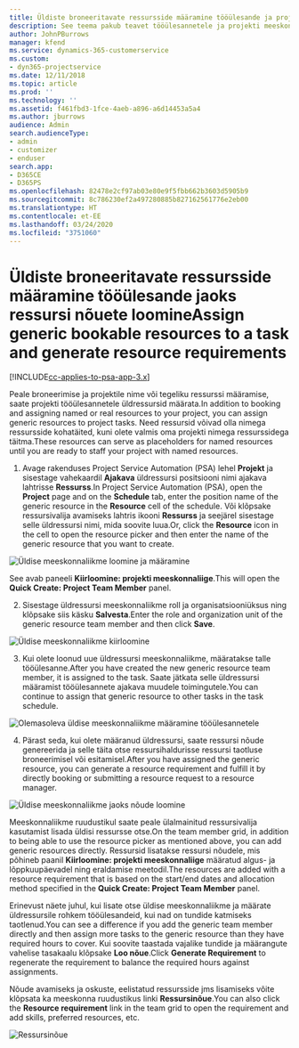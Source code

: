 ```yaml
---
title: Üldiste broneeritavate ressursside määramine tööülesande ja projekti meeskonna jaoks
description: See teema pakub teavet tööülesannetele ja projekti meeskondadele üldressursside broneerimise kohta.
author: JohnPBurrows
manager: kfend
ms.service: dynamics-365-customerservice
ms.custom:
- dyn365-projectservice
ms.date: 12/11/2018
ms.topic: article
ms.prod: ''
ms.technology: ''
ms.assetid: f461fbd3-1fce-4aeb-a896-a6d14453a5a4
ms.author: jburrows
audience: Admin
search.audienceType:
- admin
- customizer
- enduser
search.app:
- D365CE
- D365PS
ms.openlocfilehash: 82478e2cf97ab03e80e9f5fbb662b3603d5905b9
ms.sourcegitcommit: 8c786230ef2a497280885b827162561776e2eb00
ms.translationtype: HT
ms.contentlocale: et-EE
ms.lasthandoff: 03/24/2020
ms.locfileid: "3751060"
---
```

# <a name="assign-generic-bookable-resources-to-a-task-and-generate-resource-requirements"></a><span data-ttu-id="3088c-103">Üldiste broneeritavate ressursside määramine tööülesande jaoks ressursi nõuete loomine</span><span class="sxs-lookup"><span data-stu-id="3088c-103">Assign generic bookable resources to a task and generate resource requirements</span></span> 

[!INCLUDE[cc-applies-to-psa-app-3.x](../includes/cc-applies-to-psa-app-3x.md)]

<span data-ttu-id="3088c-104">Peale broneerimise ja projektile nime või tegeliku ressurssi määramise, saate projekti tööülesannetele üldressursid määrata.</span><span class="sxs-lookup"><span data-stu-id="3088c-104">In addition to booking and assigning named or real resources to your project, you can assign generic resources to project tasks.</span></span> <span data-ttu-id="3088c-105">Need ressursid võivad olla nimega ressursside kohatäited, kuni olete valmis oma projekti nimega ressurssidega täitma.</span><span class="sxs-lookup"><span data-stu-id="3088c-105">These resources can serve as placeholders for named resources until you are ready to staff your project with named resources.</span></span> 

1. <span data-ttu-id="3088c-106">Avage rakenduses Project Service Automation (PSA) lehel **Projekt** ja sisestage vahekaardil **Ajakava** üldressursi positsiooni nimi ajakava lahtrisse **Ressurss**.</span><span class="sxs-lookup"><span data-stu-id="3088c-106">In Project Service Automation (PSA), open the **Project** page and on the **Schedule** tab, enter the position name of the generic resource in the **Resource** cell of the schedule.</span></span> <span data-ttu-id="3088c-107">Või klõpsake ressursivalija avamiseks lahtris ikooni **Ressurss** ja seejärel sisestage selle üldressursi nimi, mida soovite luua.</span><span class="sxs-lookup"><span data-stu-id="3088c-107">Or, click the **Resource** icon in the cell to open the resource picker and then enter the name of the generic resource that you want to create.</span></span>

![Üldise meeskonnaliikme loomine ja määramine](media/RM-how-to-9.png)

<span data-ttu-id="3088c-109">See avab paneeli **Kiirloomine: projekti meeskonnaliige**.</span><span class="sxs-lookup"><span data-stu-id="3088c-109">This will open the **Quick Create: Project Team Member** panel.</span></span> 

2. <span data-ttu-id="3088c-110">Sisestage üldressursi meeskonnaliikme roll ja organisatsiooniüksus ning klõpsake siis käsku **Salvesta**.</span><span class="sxs-lookup"><span data-stu-id="3088c-110">Enter the role and organization unit of the generic resource team member and then click **Save**.</span></span>

![Üldise meeskonnaliikme kiirloomine](media/RM-how-to-10.png)

3. <span data-ttu-id="3088c-112">Kui olete loonud uue üldressursi meeskonnaliikme, määratakse talle tööülesanne.</span><span class="sxs-lookup"><span data-stu-id="3088c-112">After you have created the new generic resource team member, it is assigned to the task.</span></span> <span data-ttu-id="3088c-113">Saate jätkata selle üldressursi määramist tööülesannete ajakava muudele toimingutele.</span><span class="sxs-lookup"><span data-stu-id="3088c-113">You can continue to assign that generic resource to other tasks in the task schedule.</span></span>

![Olemasoleva üldise meeskonnaliikme määramine tööülesannetele](media/RM-how-to-11.png)

4. <span data-ttu-id="3088c-115">Pärast seda, kui olete määranud üldressursi, saate ressursi nõude genereerida ja selle täita otse ressursihaldurisse ressursi taotluse broneerimisel või esitamisel.</span><span class="sxs-lookup"><span data-stu-id="3088c-115">After you have assigned the generic resource, you can generate a resource requirement and fulfill it by directly booking or submitting a resource request to a resource manager.</span></span>

![Üldise meeskonnaliikme jaoks nõude loomine](media/RM-how-to-12.png)

<span data-ttu-id="3088c-117">Meeskonnaliikme ruudustikul saate peale ülalmainitud ressursivalija kasutamist lisada üldisi ressursse otse.</span><span class="sxs-lookup"><span data-stu-id="3088c-117">On the team member grid, in addition to being able to use the resource picker as mentioned above, you can add generic resources directly.</span></span> <span data-ttu-id="3088c-118">Ressursid lisatakse ressursi nõudele, mis põhineb paanil **Kiirloomine: projekti meeskonnaliige** määratud algus- ja lõppkuupäevadel ning eraldamise meetodil.</span><span class="sxs-lookup"><span data-stu-id="3088c-118">The resources are added with a resource requirement that is based on the start/end dates and allocation method specified in the **Quick Create: Project Team Member** panel.</span></span>

<span data-ttu-id="3088c-119">Erinevust näete juhul, kui lisate otse üldise meeskonnaliikme ja määrate üldressursile rohkem tööülesandeid, kui nad on tundide katmiseks taotlenud.</span><span class="sxs-lookup"><span data-stu-id="3088c-119">You can see a difference if you add the generic team member directly and then assign more tasks to the generic resource than they have required hours to cover.</span></span> <span data-ttu-id="3088c-120">Kui soovite taastada vajalike tundide ja määrangute vahelise tasakaalu klõpsake **Loo nõue**.</span><span class="sxs-lookup"><span data-stu-id="3088c-120">Click **Generate Requirement** to regenerate the requirement to balance the required hours against assignments.</span></span>

<span data-ttu-id="3088c-121">Nõude avamiseks ja oskuste, eelistatud ressursside jms lisamiseks võite klõpsata ka meeskonna ruudustikus linki **Ressursinõue**.</span><span class="sxs-lookup"><span data-stu-id="3088c-121">You can also click the **Resource requirement** link in the team grid to open the requirement and add skills, preferred resources, etc.</span></span>

![Ressursinõue](media/RM-how-to-13.png)

